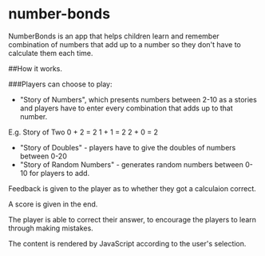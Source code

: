number-bonds
============

NumberBonds is an app that helps children learn and remember combination of numbers that add up to a number so they
don't have to calculate them each time. 

##How it works.

###Players can choose to play: 
* "Story of Numbers", which presents numbers between 2-10 as a stories and players have to enter every combination that adds up to that number. 

E.g. Story of Two
     0 + 2 = 2
     1 + 1 = 2
     2 + 0 = 2
     
* "Story of Doubles" - players have to give the doubles of numbers between 0-20
* "Story of Random Numbers" - generates random numbers between 0-10 for players to add. 

Feedback is given to the player as to whether they got a calculaion correct.

A score is given in the end. 

The player is able to correct their answer, to encourage the players to learn through making mistakes. 

The content is rendered by JavaScript according to the user's selection.
